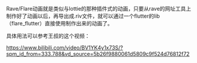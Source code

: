Rave/Flare动画就是类似与lottie的那种插件式的动画，只要从rave的网址工具上制作好了动画以后，再导出成.riv文件，就可以通过一个flutter的lib（flare_flutter）直接使用制作出来的动画了。



具体用法可以参考王叔的这个视频：

https://www.bilibili.com/video/BV1YK4y1x73S/?spm_id_from=333.788&vd_source=5b26f9880061d5809c9f524d76812f72